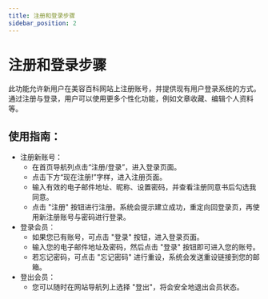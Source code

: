 ```yaml
---
title: 注册和登录步骤
sidebar_position: 2
---
```


# 注册和登录步骤

此功能允许新用户在美容百科网站上注册账号，并提供现有用户登录系统的方式。通过注册与登录，用户可以使用更多个性化功能，例如文章收藏、编辑个人资料等。

## 使用指南：

- 注册新账号：
  - 在首页导航列点击“注册/登录”，进入登录页面。
  - 点击下方“现在注册!”字样，进入注册页面。
  - 输入有效的电子邮件地址、昵称、设置密码，并查看注册同意书后勾选我同意。
  - 点击 "注册" 按钮进行注册。系统会提示建立成功，重定向回登录页，再使用新注册账号与密码进行登录。
- 登录会员：
  - 如果您已有账号，可点击 "登录" 按钮，进入登录页面。
  - 输入您的电子邮件地址及密码，然后点击 "登录" 按钮即可进入您的账号。
  - 若忘记密码，可点击 "忘记密码" 进行重设，系统会发送重设链接到您的邮箱。
- 登出会员：
  - 您可以随时在网站导航列上选择 "登出"，将会安全地退出会员状态。
